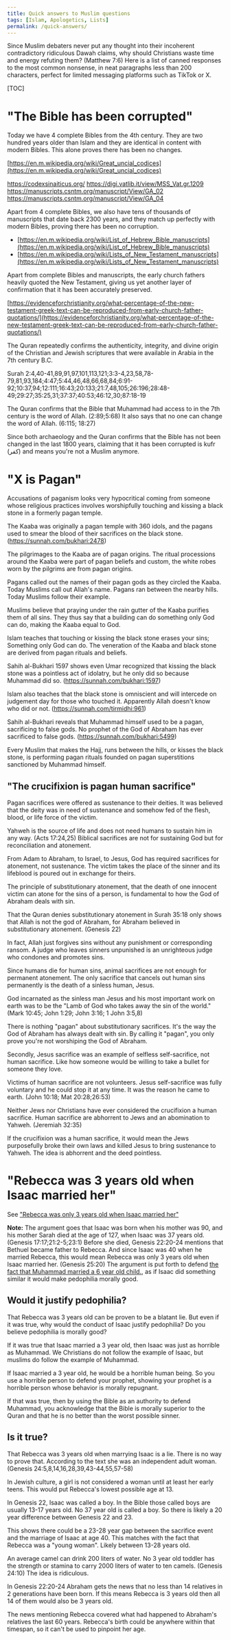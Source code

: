 ```yaml
---
title: Quick answers to Muslim questions
tags: [Islam, Apologetics, Lists]
permalink: /quick-answers/
---
```


Since Muslim debaters never put any thought into their incoherent contradictory ridiculous Dawah claims, why should Christians waste time and energy refuting them? (Matthew 7:6) Here is a list of canned responses to the most common nonsense, in neat paragraphs less than 200 characters, perfect for limited messaging platforms such as TikTok or X.

[TOC]

# "The Bible has been corrupted"

Today we have 4 complete Bibles from the 4th century. They are two hundred years older than Islam and they are identical in content with modern Bibles. This alone proves there has been no changes.

[https://en.m.wikipedia.org/wiki/Great_uncial_codices](https://en.m.wikipedia.org/wiki/Great_uncial_codices)

https://codexsinaiticus.org/
https://digi.vatlib.it/view/MSS_Vat.gr.1209
https://manuscripts.csntm.org/manuscript/View/GA_02
https://manuscripts.csntm.org/manuscript/View/GA_04

Apart from 4 complete Bibles, we also have tens of thousands of manuscripts that date back 2300 years, and they match up perfectly with modern Bibles, proving there has been no corruption.

- [https://en.m.wikipedia.org/wiki/List_of_Hebrew_Bible_manuscripts](https://en.m.wikipedia.org/wiki/List_of_Hebrew_Bible_manuscripts)
- [https://en.m.wikipedia.org/wiki/Lists_of_New_Testament_manuscripts](https://en.m.wikipedia.org/wiki/Lists_of_New_Testament_manuscripts)

Apart from complete Bibles and manuscripts, the early church fathers heavily quoted the New Testament, giving us yet another layer of confirmation that it has been accurately preserved.

[https://evidenceforchristianity.org/what-percentage-of-the-new-testament-greek-text-can-be-reproduced-from-early-church-father-quotations/](https://evidenceforchristianity.org/what-percentage-of-the-new-testament-greek-text-can-be-reproduced-from-early-church-father-quotations/)

The Quran repeatedly confirms the authenticity, integrity, and divine origin of the Christian and Jewish scriptures that were available in Arabia in the 7th century B.C.

Surah 2:4,40-41,89,91,97,101,113,121;3:3-4,23,58,78-79,81,93,184;4:47;5:44,46,48,66,68,84;6:91-92;10:37,94;12:111;16:43;20:133;21:7,48,105;26:196;28:48-49;29:27;35:25,31;37:37;40:53;46:12,30;87:18-19

The Quran confirms that the Bible that Muhammad had access to in the 7th century is the word of Allah. (2:89;5:68) It also says that no one can change the word of Allah. (6:115; 18:27)

Since both archaeology and the Quran confirms that the Bible has not been changed in the last 1800 years, claiming that it has been corrupted is kufr (كفر) and means you're not a Muslim anymore.

# "X is Pagan"

Accusations of paganism looks very hypocritical coming from someone whose religious practices involves worshipfully touching and kissing a black stone in a formerly pagan temple.

The Kaaba was originally a pagan temple with 360 idols, and the pagans used to smear the blood of their sacrifices on the black stone. (https://sunnah.com/bukhari:2478)

The pilgrimages to the Kaaba are of pagan origins. The ritual processions around the Kaaba were part of pagan beliefs and custom, the white robes worn by the pilgrims are from pagan origins.

Pagans called out the names of their pagan gods as they circled the Kaaba. Today Muslims call out Allah's name. Pagans ran between the nearby hills. Today Muslims follow their example.

Muslims believe that praying under the rain gutter of the Kaaba purifies them of all sins. They thus say that a building can do something only God can do, making the Kaaba equal to God.

Islam teaches that touching or kissing the black stone erases your sins; Something only God can do. The veneration of the Kaaba and black stone are derived from pagan rituals and beliefs.

Sahih al-Bukhari 1597 shows even Umar recognized that kissing the black stone was a pointless act of idolatry, but he only did so because Muhammad did so. (https://sunnah.com/bukhari:1597)

Islam also teaches that the black stone is omniscient and will intercede on judgement day for those who touched it. Apparently Allah doesn't know who did or not. (https://sunnah.com/tirmidhi:961)

Sahih al-Bukhari reveals that Muhammad himself used to be a pagan, sacrificing to false gods. No prophet of the God of Abraham has ever sacrificed to false gods. (https://sunnah.com/bukhari:5499)

Every Muslim that makes the Hajj, runs between the hills, or kisses the black stone, is performing pagan rituals founded on pagan superstitions sanctioned by Muhammad himself.

## "The crucifixion is pagan human sacrifice"

Pagan sacrifices were offered as sustenance to their deities. It was believed that the deity was in need of sustenance and somehow fed of the flesh, blood, or life force of the victim.

Yahweh is the source of life and does not need humans to sustain him in any way. (Acts 17:24,25) Biblical sacrifices are not for sustaining God but for reconciliation and atonement.

From Adam to Abraham, to Israel, to Jesus, God has required sacrifices for atonement, not sustenance. The victim takes the place of the sinner and its lifeblood is poured out in exchange for theirs.

The principle of substitutionary atonement, that the death of one innocent victim can atone for the sins of a person, is fundamental to how the God of Abraham deals with sin.

That the Quran denies substitutionary atonement in Surah 35:18 only shows that Allah is not the god of Abraham, for Abraham believed in substitutionary atonement. (Genesis 22)

In fact, Allah just forgives sins without any punishment or corresponding ransom.
A judge who leaves sinners unpunished is an unrighteous judge who condones and promotes sins.

Since humans die for human sins, animal sacrifices are not enough for permanent atonement. The only sacrifice that cancels out human sins permanently is the death of a sinless human, Jesus.

God incarnated as the sinless man Jesus and his most important work on earth was to be the "Lamb of God who takes away the sin of the world." (Mark 10:45; John 1:29; John 3:16; 1 John 3:5,8)

There is nothing "pagan" about substitutionary sacrifices. It's the way the God of Abraham has always dealt with sin. By calling it "pagan", you only prove you're not worshiping the God of Abraham.

Secondly, Jesus sacrifice was an example of selfless self-sacrifice, not human sacrifice. Like how someone would be willing to take a bullet for someone they love. 

Victims of human sacrifice are not volunteers. Jesus self-sacrifice was fully voluntary and he could stop it at any time. It was the reason he came to earth. (John 10:18; Mat 20:28;26:53) 

Neither Jews nor Christians have ever considered the crucifixion a human sacrifice. Human sacrifice are abhorrent to Jews and an abomination to Yahweh. (Jeremiah 32:35)

If the crucifixion was a human sacrifice, it would mean the Jews purposefully broke their own laws and killed Jesus to bring sustenance to Yahweh. The idea is abhorrent and the deed pointless.

# "Rebecca was 3 years old when Isaac married her"

See ["Rebecca was only 3 years old when Isaac married her"](/Rebecca-was-only-3-years-old)

**Note:** The argument goes that Isaac was born when his mother was 90, and his mother Sarah died at the age of 127, when Isaac was 37 years old. (Genesis 17:17;21:2-5;23:1) Before she died, Genesis 22:20-24 mentions that Bethuel became father to Rebecca. And since Isaac was 40 when he married Rebecca, this would mean Rebecca was only 3 years old when Isaac married her. (Genesis 25:20) The argument is put forth to defend [the fact that Muhammad married a 6 year old child.](/quran-and-hadiths#child-sexual-abuse), as if Isaac did something similar it would make pedophilia morally good.

## Would it justify pedophilia?

That Rebecca was 3 years old can be proven to be a blatant lie. But even if it was true, why would the conduct of Isaac justify pedophilia? Do you believe pedophilia is morally good?

If it was true that Isaac married a 3 year old, then Isaac was just as horrible as Muhammad. We Christians do not follow the example of Isaac, but muslims do follow the example of Muhammad.

If Isaac married a 3 year old, he would be a horrible human being. So you use a horrible person to defend your prophet, showing your prophet is a horrible person whose behavior is morally repugnant.

If that was true, then by using the Bible as an authority to defend Muhammad, you acknowledge that the Bible is morally superior to the Quran and that he is no better than the worst possible sinner.

## Is it true?

That Rebecca was 3 years old when marrying Isaac is a lie. There is no way to prove that. According to the text she was an independent adult woman. (Genesis 24:5,8,14,16,28,39,43-44,55,57-58)

In Jewish culture, a girl is not considered a woman until at least her early teens. This would put Rebecca's lowest possible age at 13.

In Genesis 22, Isaac was called a boy. In the Bible those called boys are usually 13-17 years old. No 37 year old is called a boy. So there is likely a 20 year difference between Genesis 22 and 23.

This shows there could be a 23-28 year gap between the sacrifice event and the marriage of Isaac at age 40. This matches with the fact that Rebecca was a "young woman". Likely between 13-28 years old.

An average camel can drink 200 liters of water. No 3 year old toddler has the strength or stamina to carry 2000 liters of water to ten camels. (Genesis 24:10) The idea is ridiculous.

In Genesis 22:20-24 Abraham gets the news that no less than 14 relatives in 2 generations have been born. If this means Rebecca is 3 years old then all 14 of them would also be 3 years old.

The news mentioning Rebecca covered what had happened to Abraham's relatives the last 60 years. Rebecca's birth could be anywhere within that timespan, so it can't be used to pinpoint her age.

